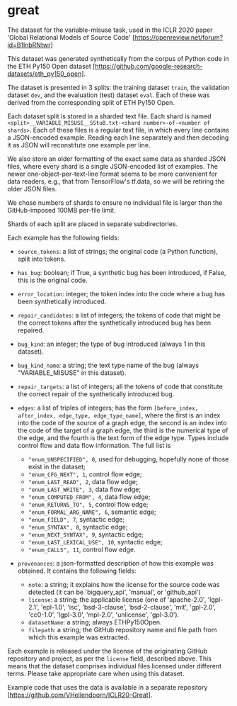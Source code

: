 # great
The dataset for the variable-misuse task, used in the ICLR 2020 paper 'Global Relational Models of Source Code' [https://openreview.net/forum?id=B1lnbRNtwr]

This dataset was generated synthetically from the corpus of Python code in the
ETH Py150 Open dataset
[https://github.com/google-research-datasets/eth_py150_open].

The dataset is presented in 3 splits: the training dataset `train`, the validation
dataset `dev`, and the evaluation (test) dataset `eval`. Each of these was
derived from the corresponding split of ETH Py150 Open.

Each dataset split is stored in a sharded text file. Each shard is named `<split>__VARIABLE_MISUSE__SStuB.txt-<shard number>-of-<number of shards>`.
Each of these files is a regular text file, in which every line contains a JSON-encoded example. Reading each line separately and then decoding it as JSON will reconstitute one example per line.

We also store an older formatting of the exact same data as sharded JSON files, where every shard is a single JSON-encoded list of examples. The
newer one-object-per-text-line format seems to be more convenient for data readers, e.g., that from TensorFlow's tf.data, so we will be
retiring the older JSON files.

We chose numbers of shards to ensure no individual file is larger than the
GitHub-imposed 100MB per-file limit.

Shards of each split are placed in separate subdirectories.


Each example has the following fields:

* `source_tokens`: a list of strings; the original code (a Python function), split into tokens.

* `has_bug`: boolean; if True, a synthetic bug has been introduced, if False, this is the original code.

* `error_location`: integer; the token index into the code where a bug has been synthetically introduced.

* `repair_candidates`: a list of integers; the tokens of code that might be the correct tokens after the synthetically introduced bug has been repaired.

* `bug_kind`: an integer; the type of bug introduced (always 1 in this dataset).

* `bug_kind_name`: a string; the text type name of the bug (always "VARIABLE_MISUSE" in this dataset).

* `repair_targets`: a list of integers; all the tokens of code that constitute the correct repair of the synthetically introduced bug.

* `edges`: a list of triples of integers; has the form `[before_index, after_index, edge_type, edge_type_name]`, where the first is an index into the code of the source of a graph edge, the second is an index into the code of the target of a graph edge, the third is the numerical type of the edge, and the fourth is the text form of the edge type. Types include control flow and data flow information. The full list is
  * `"enum_UNSPECIFIED", 0`, used for debugging, hopefully none of those exist in the dataset;
  * `"enum_CFG_NEXT", 1`, control flow edge;
  * `"enum_LAST_READ", 2`, data flow edge;
  * `"enum_LAST_WRITE", 3`, data flow edge;
  * `"enum_COMPUTED_FROM", 4`, data flow edge;
  * `"enum_RETURNS_TO", 5`, control flow edge;
  * `"enum_FORMAL_ARG_NAME", 6`, semantic edge;
  * `"enum_FIELD", 7`, syntactic edge;
  * `"enum_SYNTAX", 8`, syntactic edge;
  * `"enum_NEXT_SYNTAX", 9`, syntactic edge;
  * `"enum_LAST_LEXICAL_USE", 10`, syntactic edge;
  * `"enum_CALLS", 11`, control flow edge.

* `provenances`: a json-formatted description of how this example was obtained. It contains the following fields:
  * `note`: a string; it explains how the license for the source code was detected (it can be 'bigquery_api', 'manual', or 'github_api')
  * `license`: a string; the applicable license (one of 'apache-2.0', 'lgpl-2.1', 'epl-1.0', 'isc', 'bsd-3-clause', 'bsd-2-clause', 'mit', 'gpl-2.0', 'cc0-1.0', 'lgpl-3.0', 'mpl-2.0', 'unlicense', 'gpl-3.0').
  * `datasetName`: a string; always ETHPy150Open.
  * `filepath`: a string; the GitHub repository name and file path from which this example was extracted.

Each example is released under the license of the originating GitHub repository
and project, as per the `license` field, described above. This means that the
dataset comprises individual files licensed under different terms. Please take
appropriate care when using this dataset.

Example code that uses the data is available in a separate repository [https://github.com/VHellendoorn/ICLR20-Great].
